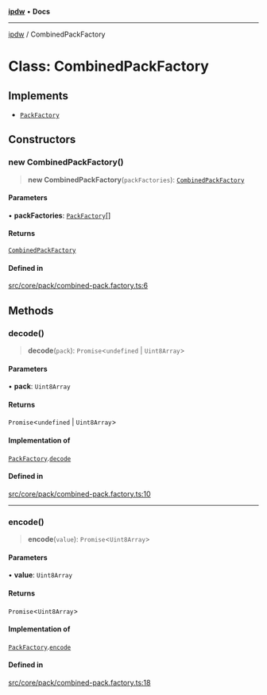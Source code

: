 [**ipdw**](../README.md) • **Docs**

***

[ipdw](../globals.md) / CombinedPackFactory

# Class: CombinedPackFactory

## Implements

- [`PackFactory`](../interfaces/PackFactory.md)

## Constructors

### new CombinedPackFactory()

> **new CombinedPackFactory**(`packFactories`): [`CombinedPackFactory`](CombinedPackFactory.md)

#### Parameters

• **packFactories**: [`PackFactory`](../interfaces/PackFactory.md)[]

#### Returns

[`CombinedPackFactory`](CombinedPackFactory.md)

#### Defined in

[src/core/pack/combined-pack.factory.ts:6](https://github.com/ansi-code/ipdw/blob/01fadcc9abca9fbd90e38855b259b101aa727349/src/core/pack/combined-pack.factory.ts#L6)

## Methods

### decode()

> **decode**(`pack`): `Promise`\<`undefined` \| `Uint8Array`\>

#### Parameters

• **pack**: `Uint8Array`

#### Returns

`Promise`\<`undefined` \| `Uint8Array`\>

#### Implementation of

[`PackFactory`](../interfaces/PackFactory.md).[`decode`](../interfaces/PackFactory.md#decode)

#### Defined in

[src/core/pack/combined-pack.factory.ts:10](https://github.com/ansi-code/ipdw/blob/01fadcc9abca9fbd90e38855b259b101aa727349/src/core/pack/combined-pack.factory.ts#L10)

***

### encode()

> **encode**(`value`): `Promise`\<`Uint8Array`\>

#### Parameters

• **value**: `Uint8Array`

#### Returns

`Promise`\<`Uint8Array`\>

#### Implementation of

[`PackFactory`](../interfaces/PackFactory.md).[`encode`](../interfaces/PackFactory.md#encode)

#### Defined in

[src/core/pack/combined-pack.factory.ts:18](https://github.com/ansi-code/ipdw/blob/01fadcc9abca9fbd90e38855b259b101aa727349/src/core/pack/combined-pack.factory.ts#L18)
